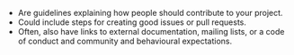 * Are guidelines explaining how people should contribute to your project.
* Could include steps for creating good issues or pull requests.
* Often, also have links to external documentation, mailing lists, or a code of conduct and community and behavioural expectations.
